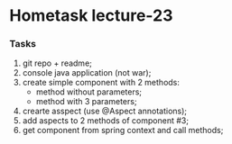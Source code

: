 # Hometask lecture-23

### Tasks
1. git repo + readme; 
2. console java application (not war);
3. create simple component with 2 methods:
   - method without parameters;
   - method with 3 parameters;
4. crearte asspect (use @Aspect annotations);
5. add aspects to 2 methods of component #3;
6. get component from spring context and call methods;